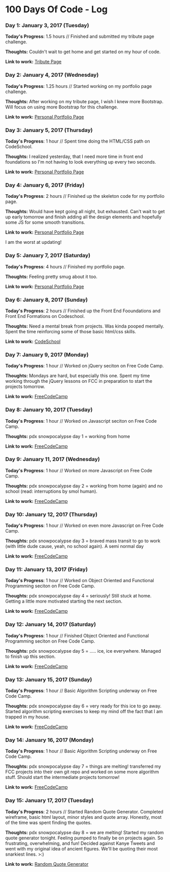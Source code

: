 # 100 Days Of Code - Log

### Day 1: January 3, 2017 (Tuesday)

**Today's Progress**: 1.5 hours // Finished and submitted my tribute page challenge.

**Thoughts:** Couldn't wait to get home and get started on my hour of code. 

**Link to work:** [Tribute Page](https://codepen.io/hellionoftroy/pen/yVmBaw)

### Day 2: January 4, 2017 (Wednesday)

**Today's Progress**: 1.25 hours // Started working on my portfolio page challenge. 

**Thoughts:** After working on my tribute page, I wish I knew more Bootstrap. Will focus on using more Bootstrap for this challenge.

**Link to work:** [Personal Portfolio Page](http://codepen.io/hellionoftroy/pen/rjajME)

### Day 3: January 5, 2017 (Thursday)

**Today's Progress**: 1 hour // Spent time doing the HTML/CSS path on CodeSchool.

**Thoughts:** I realized yesterday, that I need more time in front end foundations so I'm not having to look everything up every two seconds. 

**Link to work:** [Personal Portfolio Page](http://codepen.io/hellionoftroy/pen/rjajME)

### Day 4: January 6, 2017 (Friday)

**Today's Progress**: 2 hours // Finished up the skeleton code for my portfolio page. 

**Thoughts:** Would have kept going all night, but exhausted. Can't wait to get up early tomorrow and finish adding all the design elements and hopefully some JS for some smooth transitions.

**Link to work:** [Personal Portfolio Page](http://codepen.io/hellionoftroy/pen/rjajME)

I am the worst at updating!

### Day 5: January 7, 2017 (Saturday)

**Today's Progress**: 4 hours // Finished my portfolio page. 

**Thoughts:** Feeling pretty smug about it too. 

**Link to work:** [Personal Portfolio Page](http://codepen.io/hellionoftroy/pen/rjajME)

### Day 6: January 8, 2017 (Sunday)

**Today's Progress**: 2 hours // Finished up the Front End Fooundations and Front End Formations on Codeschool. 

**Thoughts:** Need a mental break from projects. Was kinda pooped mentally. Spent the time reinforcing some of those basic html/css skills. 

**Link to work:** [CodeSchool](https://www.codeschool.com/users/hellionoftroy)

### Day 7: January 9, 2017 (Monday)

**Today's Progress**: 1 hour // Worked on jQuery seciton on Free Code Camp.

**Thoughts:** Mondays are hard, but especially this one. Spent my time working through the jQuery lessons on FCC in preparation to start the projects tomorrow. 

**Link to work:** [FreeCodeCamp](https://www.freecodecamp.com/hellionoftroy)

### Day 8: January 10, 2017 (Tuesday)

**Today's Progress**: 1 hour // Worked on Javascript seciton on Free Code Camp.

**Thoughts:** pdx snowpocalypse day 1 = working from home 

**Link to work:** [FreeCodeCamp](https://www.freecodecamp.com/hellionoftroy)

### Day 9: January 11, 2017 (Wednesday)

**Today's Progress**: 1 hour // Worked on more Javascript on Free Code Camp.

**Thoughts:** pdx snowpocalypse day 2 = working from home (again) and no school (read: interruptions by smol human). 

**Link to work:** [FreeCodeCamp](https://www.freecodecamp.com/hellionoftroy)

### Day 10: January 12, 2017 (Thursday)

**Today's Progress**: 1 hour // Worked on even more Javascript on Free Code Camp.

**Thoughts:** pdx snowpocalypse day 3 = braved mass transit to go to work (with little dude cause, yeah, no school again). A semi normal day

**Link to work:** [FreeCodeCamp](https://www.freecodecamp.com/hellionoftroy)

### Day 11: January 13, 2017 (Friday)

**Today's Progress**: 1 hour // Worked on Object Oriented and Functional Programming seciton on Free Code Camp.

**Thoughts:** pdx snowpocalypse day 4 = seriously! Still stuck at home. Getting a little more motivated starting the next section. 

**Link to work:** [FreeCodeCamp](https://www.freecodecamp.com/hellionoftroy)

### Day 12: January 14, 2017 (Saturday)

**Today's Progress**: 1 hour // Finished Object Oriented and Functional Programming seciton on Free Code Camp.

**Thoughts:** pdx snowpocalypse day 5 = ..... ice, ice everywhere. Managed to finish up this section. 

**Link to work:** [FreeCodeCamp](https://www.freecodecamp.com/hellionoftroy)

### Day 13: January 15, 2017 (Sunday)

**Today's Progress**: 1 hour // Basic Algorithm Scripting underway on Free Code Camp.

**Thoughts:** pdx snowpocalypse day 6 = very ready for this ice to go away. Started algorithm scripting exercises to keep my mind off the fact that I am trapped in my house. 

**Link to work:** [FreeCodeCamp](https://www.freecodecamp.com/hellionoftroy)

### Day 14: January 16, 2017 (Monday)

**Today's Progress**: 1 hour // Basic Algorithm Scripting underway on Free Code Camp.

**Thoughts:** pdx snowpocalypse day 7 = things are melting! transferred my FCC projects into their own git repo and worked on some more algorithm stuff. Should start the intermediate projects tomorrow! 

**Link to work:** [FreeCodeCamp](https://www.freecodecamp.com/hellionoftroy)

### Day 15: January 17, 2017 (Tuesday)

**Today's Progress**: 2 hours // Started Random Quote Generator. Completed wireframe, basic html layout, minor styles and quote array. Honestly, most of the time was spent finding the quotes. 

**Thoughts:** pdx snowpocalypse day 8 = we are melting! Started my random quote generator tonight. Feeling pumped to finally be on projects again. So frustrating, overwhelming, and fun! Decided against Kanye Tweets and went with my original idea of ancient figures. We'll be quoting their most snarkiest lines. >:)  

**Link to work:** [Random Quote Generator](http://codepen.io/hellionoftroy/pen/dNOaaO)




